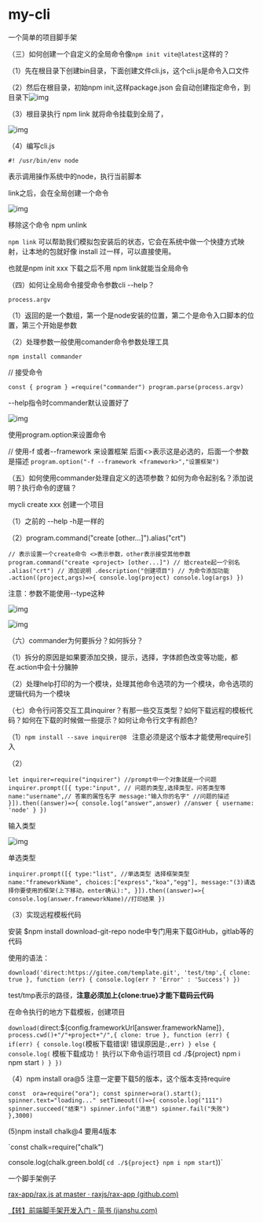 # my-cli
一个简单的项目脚手架





（三）如何创建一个自定义的全局命令像`npm init vite@latest`这样的？

（1）先在根目录下创建bin目录，下面创建文件cli.js，这个cli.js是命令入口文件

（2）然后在根目录，初始npm init,这样package.json 会自动创建指定命令，到目录下![img](file:///C:\Users\wumeng\AppData\Local\Temp\ksohtml2152\wps15.jpg)

（3）根目录执行 npm link 就将命令挂载到全局了，

![img](file:///C:\Users\wumeng\AppData\Local\Temp\ksohtml2152\wps16.jpg) 

（4）编写cli.js

`#! /usr/bin/env node`

表示调用操作系统中的node，执行当前脚本

 

link之后，会在全局创建一个命令

![img](file:///C:\Users\wumeng\AppData\Local\Temp\ksohtml2152\wps17.jpg) 

移除这个命令 npm unlink

`npm link` 可以帮助我们模拟包安装后的状态，它会在系统中做一个快捷方式映射，让本地的包就好像 install 过一样，可以直接使用。

也就是npm init xxx 下载之后不用 npm link就能当全局命令

 

（四）如何让全局命令接受命令参数cli --help？

`process.argv`

（1）返回的是一个数组，第一个是node安装的位置，第二个是命令入口脚本的位置，第三个开始是参数

（2）处理参数一般使用comander命令参数处理工具

`npm install commander`

 

// 接受命令

`const { program } =require("commander")
program.parse(process.argv)`

 

--help指令时commander默认设置好了

 

![img](file:///C:\Users\wumeng\AppData\Local\Temp\ksohtml2152\wps18.jpg) 

 

使用program.option来设置命令

 

// 使用-f 或者--framework 来设置框架 后面<>表示这是必选的，后面一个参数是描述
`program.option("-f --framework <framework>","设置框架")`

 

（五）如何使用commander处理自定义的选项参数？如何为命令起别名？添加说明？执行命令的逻辑？

mycli create xxx 创建一个项目

（1）之前的 --help -h是一样的

（2）program.command("create <project> [other...]").alias("crt")

`// 表示设置一个create命令 <>表示参数，other表示接受其他参数
program.command("create <project> [other...]")
// 给create起一个别名
 .alias("crt")
// 添加说明
 .description("创建项目")
// 为命令添加功能
 .action((project,args)=>{
 console.log(project)
 console.log(args)
 })`

注意：参数不能使用--type这种

![img](file:///C:\Users\wumeng\AppData\Local\Temp\ksohtml2152\wps19.jpg) 

![img](file:///C:\Users\wumeng\AppData\Local\Temp\ksohtml2152\wps20.jpg) 

（六）commander为何要拆分？如何拆分？

（1）拆分的原因是如果要添加交换，提示，选择，字体颜色改变等功能，都在.action中会十分臃肿

（2）处理help打印的为一个模块，处理其他命令选项的为一个模块，命令选项的逻辑代码为一个模块



（七）命令行问答交互工具inquirer？有那一些交互类型？如何下载远程的模板代码？如何在下载的时候做一些提示？如何让命令行文字有颜色?

 

（1）`npm install --save inquirer@8 ` 注意必须是这个版本才能使用require引入

 

（2）

`let inquirer=require("inquirer")
//prompt中一个对象就是一个问题
inquirer.prompt([{
 type:"input", // 问题的类型,选择类型，问答类型等
 name:"username",// 答案的属性名字
 message:"输入你的名字" //问题的描述
}]).then((answer)=>{
 console.log("answer",answer) //answer { username: 'node' }
})`



输入类型

![img](file:///C:\Users\wumeng\AppData\Local\Temp\ksohtml2152\wps21.jpg) 

单选类型

`inquirer.prompt([{
 type:"list", //单选类型 选择框架类型
 name:"frameworkName",
 choices:["express","koa","egg"],
 message:"(3)请选择你要使用的框架(上下移动，enter确认):",
}]).then((answer)=>{
console.log(answer.frameworkName)//打印结果
})`

 

（3）实现远程模板代码

安装 $npm install download-git-repo   node中专门用来下载GitHub，gitlab等的代码

使用的语法：

`download('direct:https://gitee.com/template.git', 'test/tmp',{ clone: true }, function (err) {
console.log(err ? 'Error' : 'Success')
})`

 

test/tmp表示的路径，**注意必须加上{clone:true}才能下载码云代码**

 

在命令执行的地方下载模板，创建项目

`download(`direct:${config.frameworkUrl[answer.frameworkName]}`, process.cwd()+"/"+project+"/",{ clone: true }, function (err) {
 if(err)
 {
console.log(`模板下载错误!
  错误原因是:`,err)
 }
 else
 {
console.log(`
  模板下载成功！
  执行以下命令运行项目
  cd ./${project}
  npm i
  npm start
  `)
 }
})`

 

（4）npm install ora@5 注意一定要下载5的版本，这个版本支持require

`const  ora=require("ora");
const spinner=ora().start();
spinner.text="loading..."
setTimeout(()=>{
console.log("111")
 spinner.succeed("结束")
 spinner.info("消息")
 spinner.fail("失败")
},3000)`

(5)npm install chalk@4  要用4版本

`const  chalk=require("chalk")

console.log(chalk.green.bold(
 `
cd ./${project}
npm i
npm start
`))`

 

一个脚手架例子

[rax-app/rax.js at master · raxjs/rax-app (github.com)](https://github.com/raxjs/rax-app/blob/master/packages/rax-cli/bin/rax.js)

[【转】前端脚手架开发入门 - 简书 (jianshu.com)](https://www.jianshu.com/p/728b81b698c3)
